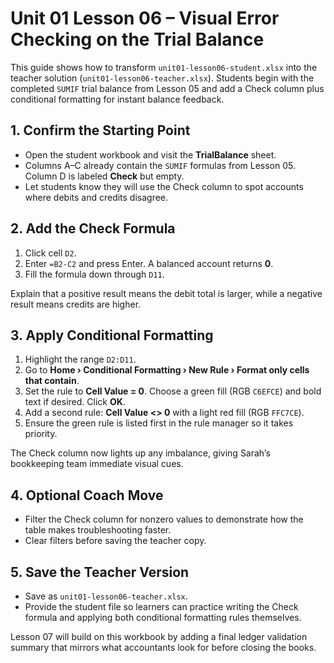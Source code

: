 # Unit 01 Lesson 06 – Visual Error Checking on the Trial Balance

This guide shows how to transform `unit01-lesson06-student.xlsx` into the teacher solution (`unit01-lesson06-teacher.xlsx`). Students begin with the completed `SUMIF` trial balance from Lesson 05 and add a Check column plus conditional formatting for instant balance feedback.

## 1. Confirm the Starting Point

- Open the student workbook and visit the **TrialBalance** sheet.
- Columns A–C already contain the `SUMIF` formulas from Lesson 05. Column D is labeled **Check** but empty.
- Let students know they will use the Check column to spot accounts where debits and credits disagree.

## 2. Add the Check Formula

1. Click cell `D2`.
2. Enter `=B2-C2` and press Enter. A balanced account returns **0**.
3. Fill the formula down through `D11`.

Explain that a positive result means the debit total is larger, while a negative result means credits are higher.

## 3. Apply Conditional Formatting

1. Highlight the range `D2:D11`.
2. Go to **Home › Conditional Formatting › New Rule › Format only cells that contain**.
3. Set the rule to **Cell Value = 0**. Choose a green fill (RGB `C6EFCE`) and bold text if desired. Click **OK**.
4. Add a second rule: **Cell Value <> 0** with a light red fill (RGB `FFC7CE`).
5. Ensure the green rule is listed first in the rule manager so it takes priority.

The Check column now lights up any imbalance, giving Sarah’s bookkeeping team immediate visual cues.

## 4. Optional Coach Move

- Filter the Check column for nonzero values to demonstrate how the table makes troubleshooting faster.
- Clear filters before saving the teacher copy.

## 5. Save the Teacher Version

- Save as `unit01-lesson06-teacher.xlsx`.
- Provide the student file so learners can practice writing the Check formula and applying both conditional formatting rules themselves.

Lesson 07 will build on this workbook by adding a final ledger validation summary that mirrors what accountants look for before closing the books.
